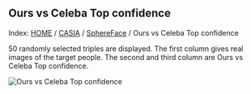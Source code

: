 ## Ours vs Celeba Top confidence

Index: [HOME](../../../../../) / [CASIA](../../) / [SphereFace](../) / Ours vs Celeba Top confidence

50 randomly selected triples are displayed. The first column gives real images of the target people. The second and third column are Ours vs Celeba Top confidence.

![Ours vs Celeba Top confidence](gt_ours_black_knn_celeba.png)